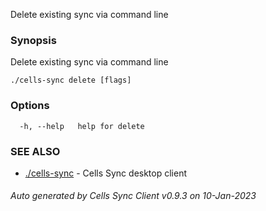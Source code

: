 Delete existing sync via command line

### Synopsis

Delete existing sync via command line

```
./cells-sync delete [flags]
```

### Options

```
  -h, --help   help for delete
```

### SEE ALSO

* [./cells-sync](./cells-sync)	 - Cells Sync desktop client

###### Auto generated by Cells Sync Client v0.9.3 on 10-Jan-2023
